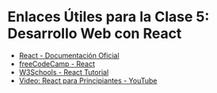# Enlaces Útiles para la Clase 5: Desarrollo Web con React

- [React - Documentación Oficial](https://reactjs.org/docs/getting-started.html)
- [freeCodeCamp - React](https://www.freecodecamp.org/learn/front-end-libraries/react/)
- [W3Schools - React Tutorial](https://www.w3schools.com/react/)
- [Video: React para Principiantes - YouTube](https://www.youtube.com/watch?v=dGcsHMXbSOA)
